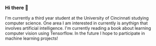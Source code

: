 ### Hi there 👋
I'm currently a third year student at the University of Cincinnati studying computer science. One area I am interested in currently is anythign that involves artificial intelligence. I'm currently reading a book about learning computer vision using Tensorflow. In the future I hope to participate in machine learning projects! 



<!--
**johnwparks03/johnwparks03** is a ✨ _special_ ✨ repository because its `README.md` (this file) appears on your GitHub profile.

Here are some ideas to get you started:

- 🔭 I’m currently working on ...
- 🌱 I’m currently learning ...
- 👯 I’m looking to collaborate on ...
- 🤔 I’m looking for help with ...
- 💬 Ask me about ...
- 📫 How to reach me: ...
- 😄 Pronouns: ...
- ⚡ Fun fact: ...
-->
